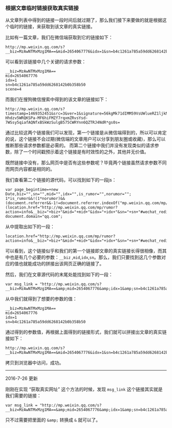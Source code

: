 ### 根据文章临时链接获取真实链接

从文章列表中得到的链接一段时间后就过期了，那么我们接下来要做的就是根据这个临时的链接，来获取到该文章的真实链接。


比如有一篇文章，我们在微信端获取到它的链接如下：

```
http://mp.weixin.qq.com/s?__biz=MzAwNTMxMzg1MA==&mid=2654067776&idx=1&sn=b4c1261a785a59dd6268142b0b358b50&scene=4#wechat_redirect
```

可以看到该链接中几个关键的请求参数：

```
__biz=MzAwNTMxMzg1MA==
mid=2654067776
idx=1
sn=b4c1261a785a59dd6268142b0b358b50
scene=4
```

而我们在搜狗微信搜索中得到的该文章的链接如下：

```
http://mp.weixin.qq.com/s?timestamp=1469352451&src=3&ver=1&signature=56kgMk71dIMM59VsUWlueRZ1ljkNODBEgrW78vmgXfJs82nkMESO8W*7EXf2ylOyamiUvL0zQ5OAfVraI8tPp-Hhdzv5WRQKSPa-MF6hiFMZf7rqxmZRvsYsd-7WSsy5qiafAQNfxBSkWzSulgB575CWRYnn6QZTRJ4NdR*gs0s=
```

通过比较这两个链接我们可以发现，第一个链接是从微信端得到的，所以可以肯定的说，这个链接不会过期(微信端的文章用户可以分享到朋友圈或收藏)，那么可以推断那些请求参数都是必需的。
而第二个链接中我们并没有发现类似的请求参数，除了一个时间戳预示着这个链接是有时效性的之外，其他并无价值。

既然链接中没有，那么网页中是否有这些参数呢？毕竟两个链接虽然请求参数不同而网页内容都是相同的。

我们查看第二个链接的源代码，可以找到如下的一段js：

```
var page_begintime=+new Date,biz="",sn="",mid="",idx="",is_rumor="",norumor="";
1*is_rumor&&!(1*norumor)&&(document.referrer&&-1!=document.referrer.indexOf("mp.weixin.qq.com/mp/rumor")||(location.href="http://mp.weixin.qq.com/mp/rumor?action=info&__biz="+biz+"&mid="+mid+"&idx="+idx+"&sn="+sn+"#wechat_redirect")),
document.domain="qq.com";
```

从中提取出如下的一段：

```
location.href="http://mp.weixin.qq.com/mp/rumor?action=info&__biz="+biz+"&mid="+mid+"&idx="+idx+"&sn="+sn+"#wechat_redirect"
```

可以看到，这个链接似乎和我们的第一个链接即文章的真实链接长得很相像，而其中也是有几个必要的参数：`__biz` ,`mid`,`idx`,`sn`。那么，我们只要找到这几个参数对应的值也就能成功的拼接出该网页正确的链接了。

然后，我们在文章源代码的末尾处能找到如下的一段：

```
var msg_link = "http://mp.weixin.qq.com/s?__biz=MzAwNTMxMzg1MA==&amp;mid=2654067776&amp;idx=1&amp;sn=b4c1261a785a59dd6268142b0b358b50#rd";
```

从中我们就得到了想要的参数的值：

```
__biz=MzAwNTMxMzg1MA==
mid=2654067776
idx=1
sn=b4c1261a785a59dd6268142b0b358b50
```

通过得到的参数值，再根据上面得到的链接形式，我们就可以拼接出文章的真实链接如下：

```
http://mp.weixin.qq.com/s?__biz=MzAwNTMxMzg1MA==&mid=2654067776&idx=1&sn=b4c1261a785a59dd6268142b0b358b50#wechat_redirect
```

拷贝到浏览器中访问，成功。

*** 

2016-7-26 更新

刚刚在实现 “获取真实网址” 这个方法的时候，发现 `msg_link` 这个链接其实就是我们需要的链接：

```
var msg_link = "http://mp.weixin.qq.com/s?__biz=MzAwNTMxMzg1MA==&amp;mid=2654067776&amp;idx=1&amp;sn=b4c1261a785a59dd6268142b0b358b50#rd";
```

只不过需要把里面的 `&amp;` 转换成 `&` 就可以了。

